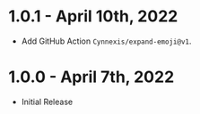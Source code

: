 # 1.0.1 - April 10th, 2022

* Add GitHub Action `Cynnexis/expand-emoji@v1`.

# 1.0.0 - April 7th, 2022

* Initial Release
